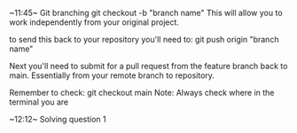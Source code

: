 


~11:45~ Git branching
git checkout -b "branch name"
This will allow you to work independently from your original project.

to send this back to your repository you'll need to: git push origin "branch name"

Next you'll need to submit for a pull request from the feature branch back to main. Essentially from your remote branch to repository.

Remember to check: git checkout main
Note: Always check where in the terminal you are

~12:12~
Solving question 1

